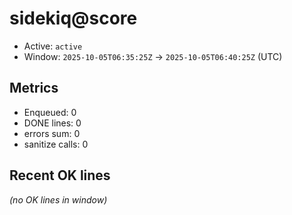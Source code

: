 # sidekiq@score

- Active: `active`
- Window: `2025-10-05T06:35:25Z` → `2025-10-05T06:40:25Z` (UTC)

## Metrics
- Enqueued: 0
- DONE lines: 0
- errors sum: 0
- sanitize calls: 0

## Recent OK lines
_(no OK lines in window)_
